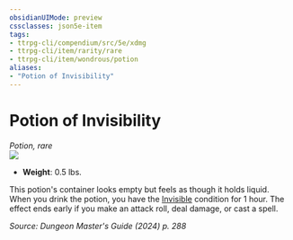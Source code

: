 ```yaml
---
obsidianUIMode: preview
cssclasses: json5e-item
tags:
- ttrpg-cli/compendium/src/5e/xdmg
- ttrpg-cli/item/rarity/rare
- ttrpg-cli/item/wondrous/potion
aliases: 
- "Potion of Invisibility"
---
```

# Potion of Invisibility
*Potion, rare*  
![](Mechanics/items/img/potion-of-invisibility.webp#right)

- **Weight**: 0.5 lbs.

This potion's container looks empty but feels as though it holds liquid. When you drink the potion, you have the [Invisible](Mechanics/rules/conditions.md#Invisible) condition for 1 hour. The effect ends early if you make an attack roll, deal damage, or cast a spell.

*Source: Dungeon Master's Guide (2024) p. 288*